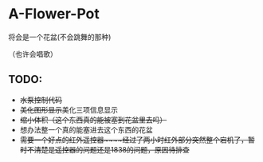 # A-Flower-Pot
将会是一个花盆(不会跳舞的那种)

（也许会唱歌）

## TODO:
- ~~水泵控制代码~~
- ~~美化图形显示~~美化三项信息显示
- ~~缩小体积（这个东西真的能被塞到花盆里去吗）~~
- 想办法整一个真的能塞进去这个东西的花盆
- ~~需要一个好点的红外遥控器~~~~经过了两小时红外部分突然整个宕机了，暂时不清楚是遥控器的问题还是1838的问题，原因待排查~~